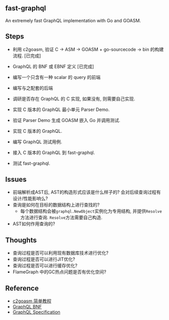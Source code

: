 fast-graphql
------------

An extremely fast GraphQL implementation with Go and GOASM.


Steps
-----

- 利用 c2goasm, 验证 C -> ASM -> GOASM + go-sourcecode -> bin 的构建流程. [已完成]
- GraphQL 的 BNF 或 EBNF 定义 [已完成]
- 编写一个只含有一种 scalar 的 query 的前端
- 编写与之配套的后端



- 调研是否存在 GraphQL 的 C 实现, 如果没有, 则需要自己实现.
- 实现 C 版本的 GraphQL 最小单元 Parser Demo.
- 验证 Parser Demo 生成 GOASM 嵌入 Go 并调用测试.
- 实现 C 版本的 GraphQL.
- 编写 GraphQL 测试用例.
- 接入 C 版本的 GraphQL 到 fast-graphql.
- 测试 fast-graphql.


Issues 
-----------------

- 前端解析成AST后, AST的构造形式应该是什么样子的? 会对后续查询过程有设计/性能影响么?
- 查询是如何在目标的数据结构上进行查找的?
    - 每个数据结构会被```graphql.NewObject```实例化为专用结构, 并提供```Resolve```方法进行查询. ```Resolve```方法需要自己构造.
- AST如何作用查询的?

Thoughts
--------

- 查询过程是否可以利用现有数据库技术进行优化?
- 查询过程是否可以进行JIT优化?
- 查询过程是否可以进行缓存优化?
- FlameGraph 中的GC热点问题是否有优化空间?



Reference
---------

- [c2goasm 简单教程](./DOCUMENTS/c2goasm-usage.md)
- [GraphQL BNF](./DOCUMENTS/graphql.bnf)
- [GraphQL Specification](https://github.com/graphql/graphql-spec)